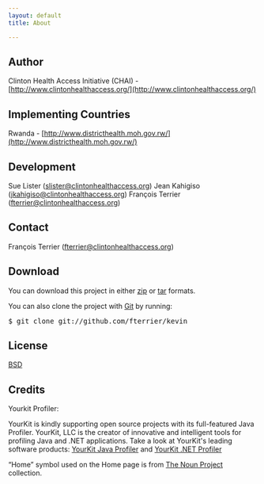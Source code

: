 ```yaml
---
layout: default
title: About

---
```



Author
------
Clinton Health Access Initiative (CHAI) - [http://www.clintonhealthaccess.org/](http://www.clintonhealthaccess.org/)

Implementing Countries
----------------------
Rwanda - [http://www.districthealth.moh.gov.rw/](http://www.districthealth.moh.gov.rw/)

Development
-----------
Sue Lister ([slister@clintonhealthaccess.org](mailto:slister@clintonhealthaccess.org))
Jean Kahigiso ([jkahigiso@clintonhealthaccess.org](mailto:jkahigiso@clintonhealthaccess.org))
François Terrier ([fterrier@clintonhealthaccess.org](mailto:fterrier@clintonhealthaccess.org))

Contact
-------
François Terrier ([fterrier@clintonhealthaccess.org](mailto:fterrier@clintonhealthaccess.org))

Download
--------

You can download this project in either [zip](http://github.com/fterrier/kevin/zipball/master) or [tar](http://github.com/fterrier/kevin/tarball/master) formats.

You can also clone the project with [Git](http://git-scm.com) by running:
<pre>$ git clone git://github.com/fterrier/kevin</pre>

License
-------
[BSD](http://www.gnu.org/licenses/license-list.html#ModifiedBSD)

Credits
-------

Yourkit Profiler:

YourKit is kindly supporting open source projects with its full-featured Java Profiler. YourKit, LLC is the creator of innovative and intelligent tools for profiling Java and .NET applications. Take a look at YourKit's leading software products: [YourKit Java Profiler](http://www.yourkit.com/java/profiler/index.jsp) and [YourKit .NET Profiler](http://www.yourkit.com/.net/profiler/index.jsp)

“Home” symbol used on the Home page is from [The Noun Project](http://thenounproject.com/) collection.